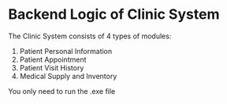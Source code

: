 # Backend Logic of Clinic System
The Clinic System consists of 4 types of modules:
1. Patient Personal Information
2. Patient Appointment
3. Patient Visit History
4. Medical Supply and Inventory

You only need to run the .exe file
